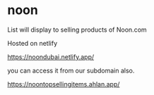 # noon
List will display to selling products of Noon.com 

Hosted on netlify

https://noondubai.netlify.app/

you can access it from our subdomain also. 

https://noontopsellingitems.ahlan.app/
